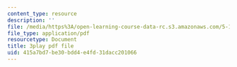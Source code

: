```yaml
---
content_type: resource
description: ''
file: /media/https%3A/open-learning-course-data-rc.s3.amazonaws.com/5-112-principles-of-chemical-science-fall-2005/415a7bd7be30bdd4e4fd31dacc201066_tbWuyysnj9U.pdf
file_type: application/pdf
resourcetype: Document
title: 3play pdf file
uid: 415a7bd7-be30-bdd4-e4fd-31dacc201066
---
```

